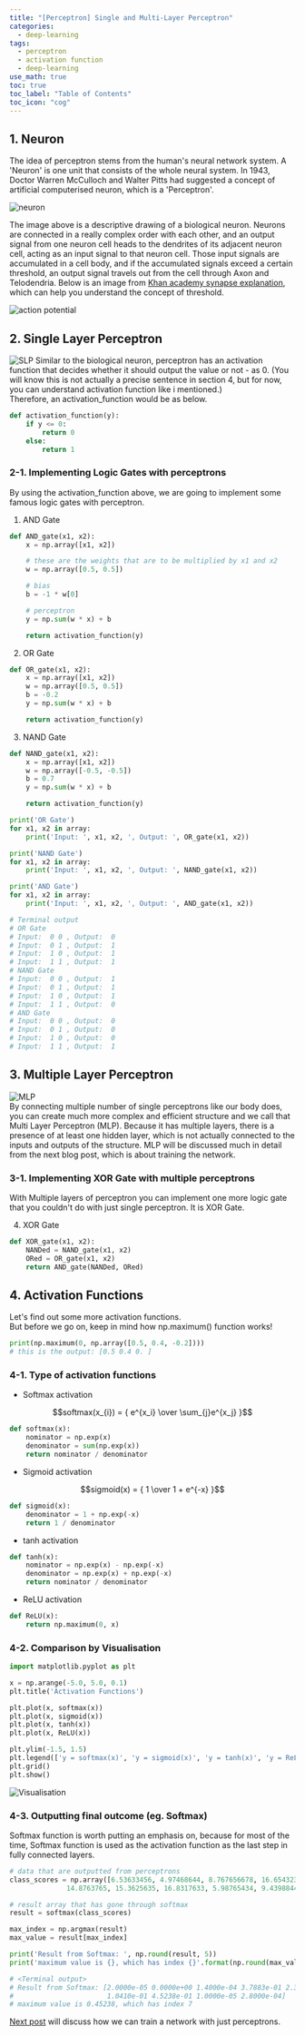 ```yaml
---
title: "[Perceptron] Single and Multi-Layer Perceptron"
categories:
  - deep-learning
tags:
  - perceptron
  - activation function
  - deep-learning
use_math: true
toc: true
toc_label: "Table of Contents"
toc_icon: "cog"
---
```

## 1. **Neuron**
The idea of perceptron stems from the human's neural network system. A 'Neuron' is one unit that consists of
the whole neural system. In 1943, Doctor Warren McCulloch and Walter Pitts had suggested a concept of artificial
computerised neuron, which is a 'Perceptron'.

![neuron](/images/perceptron/neuron_wiki.png)
<!-- how can i describe an image with small font -->

The image above is a descriptive drawing of a biological neuron. Neurons are connected in a really complex order with each other, and an output signal from one neuron cell heads to the dendrites of its adjacent neuron cell, acting as an input signal to that neuron cell. Those input signals are accumulated in a cell body, and if the accumulated signals exceed a certain threshold, an output signal travels out from the cell through Axon and Telodendria. Below is an image from [Khan academy synapse explanation](https://www.khanacademy.org/science/biology/human-biology/neuron-nervous-system/a/the-synapse), which can help you understand the concept of threshold.

![action potential](/images/perceptron/action_potential_khan.png)

## 2. **Single Layer Perceptron**
![SLP](/images/perceptron/SLP.png)
Similar to the biological neuron, perceptron has an activation function that decides whether it should output the value or not - as 0. (You will know this is not actually a precise sentence in section 4, but for now, you can understand activation function like i mentioned.)  
Therefore, an activation_function would be as below.

```python
def activation_function(y):
    if y <= 0:
        return 0
    else:
        return 1
```

### 2-1. Implementing Logic Gates with perceptrons
By using the activation_function above, we are going to implement some famous logic gates with perceptron.

1. AND Gate
```python
def AND_gate(x1, x2):
    x = np.array([x1, x2])

    # these are the weights that are to be multiplied by x1 and x2
    w = np.array([0.5, 0.5])

    # bias
    b = -1 * w[0]

    # perceptron
    y = np.sum(w * x) + b

    return activation_function(y)
```


2. OR Gate
```python
def OR_gate(x1, x2):
    x = np.array([x1, x2])
    w = np.array([0.5, 0.5])
    b = -0.2
    y = np.sum(w * x) + b

    return activation_function(y)
```

3. NAND Gate
```python
def NAND_gate(x1, x2):
    x = np.array([x1, x2])
    w = np.array([-0.5, -0.5])
    b = 0.7
    y = np.sum(w * x) + b

    return activation_function(y)
```

```python
print('OR Gate')
for x1, x2 in array:
    print('Input: ', x1, x2, ', Output: ', OR_gate(x1, x2))

print('NAND Gate')
for x1, x2 in array:
    print('Input: ', x1, x2, ', Output: ', NAND_gate(x1, x2))

print('AND Gate')
for x1, x2 in array:
    print('Input: ', x1, x2, ', Output: ', AND_gate(x1, x2))

# Terminal output
# OR Gate
# Input:  0 0 , Output:  0
# Input:  0 1 , Output:  1
# Input:  1 0 , Output:  1
# Input:  1 1 , Output:  1
# NAND Gate
# Input:  0 0 , Output:  1
# Input:  0 1 , Output:  1
# Input:  1 0 , Output:  1
# Input:  1 1 , Output:  0
# AND Gate
# Input:  0 0 , Output:  0
# Input:  0 1 , Output:  0
# Input:  1 0 , Output:  0
# Input:  1 1 , Output:  1
```

## 3. **Multiple Layer Perceptron**
![MLP](/images/perceptron/MLP.jpg)  
By connecting multiple number of single perceptrons like our body does, you can create much more complex
and efficient structure and we call that Multi Layer Perceptron (MLP). Because it has multiple layers, there is a presence of at least one hidden layer, which is not actually connected to the inputs and outputs of the structure. MLP will be discussed much in detail from the next blog post, which is about training the network.

### 3-1. Implementing XOR Gate with multiple perceptrons

With Multiple layers of perceptron you can implement one more logic gate that you couldn't do
with just single perceptron. It is XOR Gate.

4. XOR Gate
```python
def XOR_gate(x1, x2):
    NANDed = NAND_gate(x1, x2)
    ORed = OR_gate(x1, x2)
    return AND_gate(NANDed, ORed)
```

## 4. **Activation Functions**

Let's find out some more activation functions.  
But before we go on, keep in mind how np.maximum() function works!
```python
print(np.maximum(0, np.array([0.5, 0.4, -0.2])))
# this is the output: [0.5 0.4 0. ]
```

### 4-1. Type of activation functions
* Softmax activation

$$softmax(x_{i}) = { e^{x_i} \over \sum_{j}e^{x_j} }$$

```python
def softmax(x):
    nominator = np.exp(x)
    denominator = sum(np.exp(x))
    return nominator / denominator
```

* Sigmoid activation

$$sigmoid(x) = { 1 \over 1 + e^{-x} }$$

```python
def sigmoid(x):
    denominator = 1 + np.exp(-x)
    return 1 / denominator
```

* tanh activation


```python
def tanh(x):
    nominator = np.exp(x) - np.exp(-x)
    denominator = np.exp(x) + np.exp(-x)
    return nominator / denominator
```

* ReLU activation

```python
def ReLU(x):
    return np.maximum(0, x)
```

### 4-2. Comparison by Visualisation
```python
import matplotlib.pyplot as plt

x = np.arange(-5.0, 5.0, 0.1)
plt.title('Activation Functions')

plt.plot(x, softmax(x))
plt.plot(x, sigmoid(x))
plt.plot(x, tanh(x))
plt.plot(x, ReLU(x))

plt.ylim(-1.5, 1.5)
plt.legend(['y = softmax(x)', 'y = sigmoid(x)', 'y = tanh(x)', 'y = ReLU(x)'])
plt.grid()
plt.show()
```
![Visualisation](/images/perceptron/activation_functions.png)

### 4-3. Outputting final outcome (eg. Softmax)
Softmax function is worth putting an emphasis on,
because for most of the time, Softmax function is used as the activation function
as the last step in fully connected layers.
```python
# data that are outputted from perceptrons
class_scores = np.array([6.53633456, 4.97468644, 8.767656678, 16.6543235, 9.23489844,
              14.8763765, 15.3625635, 16.8317633, 5.98765434, 9.4398844])

# result array that has gone through softmax
result = softmax(class_scores)

max_index = np.argmax(result)
max_value = result[max_index]

print('Result from Softmax: ', np.round(result, 5))
print('maximum value is {}, which has index {}'.format(np.round(max_value, 5), max_index))

# <Terminal output>
# Result from Softmax: [2.0000e-05 0.0000e+00 1.4000e-04 3.7883e-01 2.3000e-04 6.4020e-02
#                       1.0410e-01 4.5238e-01 1.0000e-05 2.8000e-04]
# maximum value is 0.45238, which has index 7
```  

[Next post](https://kimdanny.github.io/deep-learning/learning-algo-perceptron/) will discuss how we can train a network with just perceptrons.


<!-- commentise below -->
<!-- <References>
1. neuron image: https://en.wikipedia.org/wiki/Neuron
2. action potential image: https://www.khanacademy.org/science/biology/human-biology/neuron-nervous-system/a/the-synapse
3. SLP image: https://mc.ai/pytorch-introduction-to-neural-network%E2%80%8A-%E2%80%8Afeedforward-neural-network-model/
4. MLP image: https://www.oreilly.com/library/view/getting-started-with/9781786468574/ch04s04.html -->
